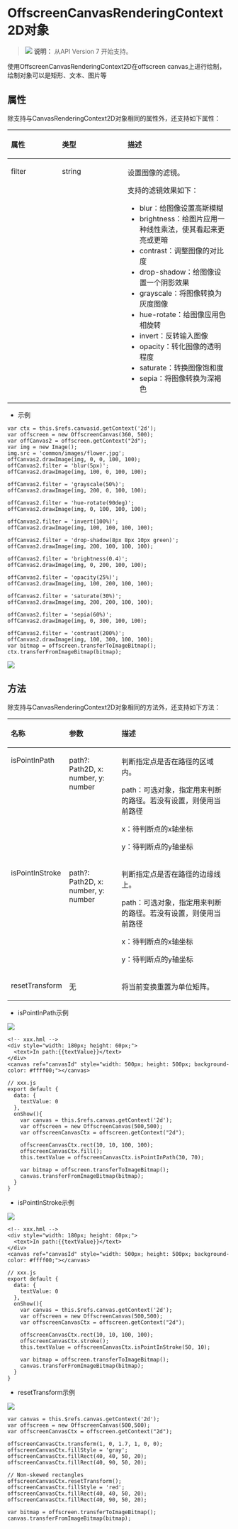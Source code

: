 # OffscreenCanvasRenderingContext2D对象<a name="ZH-CN_TOPIC_0000001180864495"></a>

>![](../../public_sys-resources/icon-note.gif) **说明：** 
>从API Version 7 开始支持。

使用OffscreenCanvasRenderingContext2D在offscreen canvas上进行绘制，绘制对象可以是矩形、文本、图片等

## 属性<a name="section661391987"></a>

除支持与CanvasRenderingContext2D对象相同的属性外，还支持如下属性：

<a name="table67211828124016"></a>
<table><thead align="left"><tr id="row108577289405"><th class="cellrowborder" valign="top" width="22.872287228722872%" id="mcps1.1.4.1.1"><p id="p385742814403"><a name="p385742814403"></a><a name="p385742814403"></a>属性</p>
</th>
<th class="cellrowborder" valign="top" width="29.352935293529352%" id="mcps1.1.4.1.2"><p id="p19857192816408"><a name="p19857192816408"></a><a name="p19857192816408"></a>类型</p>
</th>
<th class="cellrowborder" valign="top" width="47.774777477747776%" id="mcps1.1.4.1.3"><p id="p18573288402"><a name="p18573288402"></a><a name="p18573288402"></a>描述</p>
</th>
</tr>
</thead>
<tbody><tr id="row85971918336"><td class="cellrowborder" valign="top" width="22.872287228722872%" headers="mcps1.1.4.1.1 "><p id="p155980933313"><a name="p155980933313"></a><a name="p155980933313"></a>filter</p>
</td>
<td class="cellrowborder" valign="top" width="29.352935293529352%" headers="mcps1.1.4.1.2 "><p id="p735764418306"><a name="p735764418306"></a><a name="p735764418306"></a>string</p>
</td>
<td class="cellrowborder" valign="top" width="47.774777477747776%" headers="mcps1.1.4.1.3 "><p id="p1059819912335"><a name="p1059819912335"></a><a name="p1059819912335"></a>设置图像的滤镜。</p>
<p id="p4505204453214"><a name="p4505204453214"></a><a name="p4505204453214"></a>支持的滤镜效果如下：</p>
<a name="ul03421175334"></a><a name="ul03421175334"></a><ul id="ul03421175334"><li>blur：给图像设置高斯模糊</li><li>brightness：给图片应用一种线性乘法，使其看起来更亮或更暗</li><li>contrast：调整图像的对比度</li><li>drop-shadow：给图像设置一个阴影效果</li><li>grayscale：将图像转换为灰度图像</li><li>hue-rotate：给图像应用色相旋转</li><li>invert：反转输入图像</li><li>opacity：转化图像的透明程度</li><li>saturate：转换图像饱和度</li><li>sepia：将图像转换为深褐色</li></ul>
</td>
</tr>
</tbody>
</table>

-   示例

```
var ctx = this.$refs.canvasid.getContext('2d');
var offscreen = new OffscreenCanvas(360, 500);
var offCanvas2 = offscreen.getContext("2d");
var img = new Image();
img.src = 'common/images/flower.jpg';
offCanvas2.drawImage(img, 0, 0, 100, 100);
offCanvas2.filter = 'blur(5px)';
offCanvas2.drawImage(img, 100, 0, 100, 100);

offCanvas2.filter = 'grayscale(50%)';
offCanvas2.drawImage(img, 200, 0, 100, 100);

offCanvas2.filter = 'hue-rotate(90deg)';
offCanvas2.drawImage(img, 0, 100, 100, 100);

offCanvas2.filter = 'invert(100%)';
offCanvas2.drawImage(img, 100, 100, 100, 100);

offCanvas2.filter = 'drop-shadow(8px 8px 10px green)';
offCanvas2.drawImage(img, 200, 100, 100, 100);

offCanvas2.filter = 'brightness(0.4)';
offCanvas2.drawImage(img, 0, 200, 100, 100);

offCanvas2.filter = 'opacity(25%)';
offCanvas2.drawImage(img, 100, 200, 100, 100);

offCanvas2.filter = 'saturate(30%)';
offCanvas2.drawImage(img, 200, 200, 100, 100);

offCanvas2.filter = 'sepia(60%)';
offCanvas2.drawImage(img, 0, 300, 100, 100);

offCanvas2.filter = 'contrast(200%)';
offCanvas2.drawImage(img, 100, 300, 100, 100);
var bitmap = offscreen.transferToImageBitmap();
ctx.transferFromImageBitmap(bitmap);
```

![](figures/zh-cn_image_0000001152773860.png)

## 方法<a name="section47669296127"></a>

除支持与CanvasRenderingContext2D对象相同的方法外，还支持如下方法：

<a name="td0f869ce272e4d90b1c7df558ad7635e"></a>
<table><thead align="left"><tr id="rf11e90428c78465b9e3a0c3ec2222a3c"><th class="cellrowborder" valign="top" width="10.81%" id="mcps1.1.4.1.1"><p id="a11b4cb4edcf14b5584841b089cbea895"><a name="a11b4cb4edcf14b5584841b089cbea895"></a><a name="a11b4cb4edcf14b5584841b089cbea895"></a>名称</p>
</th>
<th class="cellrowborder" valign="top" width="26.19%" id="mcps1.1.4.1.2"><p id="ac56fe081db8a4ddca537c39d9abfcd33"><a name="ac56fe081db8a4ddca537c39d9abfcd33"></a><a name="ac56fe081db8a4ddca537c39d9abfcd33"></a>参数</p>
</th>
<th class="cellrowborder" valign="top" width="63%" id="mcps1.1.4.1.3"><p id="a05cdd2c741a54fe3a44575a5b2384be3"><a name="a05cdd2c741a54fe3a44575a5b2384be3"></a><a name="a05cdd2c741a54fe3a44575a5b2384be3"></a>描述</p>
</th>
</tr>
</thead>
<tbody><tr id="r960677f8f5e64d7f9b33b8a0ae0c824f"><td class="cellrowborder" valign="top" width="10.81%" headers="mcps1.1.4.1.1 "><p id="p931916913120"><a name="p931916913120"></a><a name="p931916913120"></a>isPointInPath</p>
<p id="p11907165844810"><a name="p11907165844810"></a><a name="p11907165844810"></a></p>
</td>
<td class="cellrowborder" valign="top" width="26.19%" headers="mcps1.1.4.1.2 "><p id="p13193144905014"><a name="p13193144905014"></a><a name="p13193144905014"></a>path?: Path2D, x: number, y: number</p>
</td>
<td class="cellrowborder" valign="top" width="63%" headers="mcps1.1.4.1.3 "><p id="p16545402518"><a name="p16545402518"></a><a name="p16545402518"></a>判断指定点是否在路径的区域内。</p>
<p id="p18921037165115"><a name="p18921037165115"></a><a name="p18921037165115"></a>path：可选对象，指定用来判断的路径。若没有设置，则使用当前路径</p>
<p id="p10885826185416"><a name="p10885826185416"></a><a name="p10885826185416"></a>x：待判断点的x轴坐标</p>
<p id="p17751133085419"><a name="p17751133085419"></a><a name="p17751133085419"></a>y：待判断点的y轴坐标</p>
</td>
</tr>
<tr id="row13364759185512"><td class="cellrowborder" valign="top" width="10.81%" headers="mcps1.1.4.1.1 "><p id="p5364145915552"><a name="p5364145915552"></a><a name="p5364145915552"></a>isPointInStroke</p>
</td>
<td class="cellrowborder" valign="top" width="26.19%" headers="mcps1.1.4.1.2 "><p id="p162714244571"><a name="p162714244571"></a><a name="p162714244571"></a>path?: Path2D, x: number, y: number</p>
</td>
<td class="cellrowborder" valign="top" width="63%" headers="mcps1.1.4.1.3 "><p id="p1336455955512"><a name="p1336455955512"></a><a name="p1336455955512"></a>判断指定点是否在路径的边缘线上。</p>
<p id="p1362284019185"><a name="p1362284019185"></a><a name="p1362284019185"></a>path：可选对象，指定用来判断的路径。若没有设置，则使用当前路径</p>
<p id="p1262224011185"><a name="p1262224011185"></a><a name="p1262224011185"></a>x：待判断点的x轴坐标</p>
<p id="p66220409182"><a name="p66220409182"></a><a name="p66220409182"></a>y：待判断点的y轴坐标</p>
</td>
</tr>
<tr id="row477613917194"><td class="cellrowborder" valign="top" width="10.81%" headers="mcps1.1.4.1.1 "><p id="p107779911916"><a name="p107779911916"></a><a name="p107779911916"></a>resetTransform</p>
</td>
<td class="cellrowborder" valign="top" width="26.19%" headers="mcps1.1.4.1.2 "><p id="p107771192192"><a name="p107771192192"></a><a name="p107771192192"></a>无</p>
</td>
<td class="cellrowborder" valign="top" width="63%" headers="mcps1.1.4.1.3 "><p id="p277714913197"><a name="p277714913197"></a><a name="p277714913197"></a>将当前变换重置为单位矩阵。</p>
</td>
</tr>
</tbody>
</table>

-   isPointInPath示例

![](figures/zh-cn_image_0000001181449919.png)

```
<!-- xxx.hml -->
<div style="width: 180px; height: 60px;">
  <text>In path:{{textValue}}</text>
</div>
<canvas ref="canvasId" style="width: 500px; height: 500px; background-color: #ffff00;"></canvas>
```

```
// xxx.js
export default {
  data: {
    textValue: 0
  },
  onShow(){
    var canvas = this.$refs.canvas.getContext('2d');
    var offscreen = new OffscreenCanvas(500,500);
    var offscreenCanvasCtx = offscreen.getContext("2d");

    offscreenCanvasCtx.rect(10, 10, 100, 100);
    offscreenCanvasCtx.fill();
    this.textValue = offscreenCanvasCtx.isPointInPath(30, 70);

    var bitmap = offscreen.transferToImageBitmap();
    canvas.transferFromImageBitmap(bitmap);
  }
}
```

-   isPointInStroke示例

![](figures/zh-cn_image_0000001181458721.png)

```
<!-- xxx.hml -->
<div style="width: 180px; height: 60px;">
  <text>In path:{{textValue}}</text>
</div>
<canvas ref="canvasId" style="width: 500px; height: 500px; background-color: #ffff00;"></canvas>
```

```
// xxx.js
export default {
  data: {
    textValue: 0
  },
  onShow(){
    var canvas = this.$refs.canvas.getContext('2d');
    var offscreen = new OffscreenCanvas(500,500);
    var offscreenCanvasCtx = offscreen.getContext("2d");

    offscreenCanvasCtx.rect(10, 10, 100, 100);
    offscreenCanvasCtx.stroke();
    this.textValue = offscreenCanvasCtx.isPointInStroke(50, 10);

    var bitmap = offscreen.transferToImageBitmap();
    canvas.transferFromImageBitmap(bitmap);
  }
}
```

-   resetTransform示例

![](figures/zh-cn_image_0000001135171488.png)

```
var canvas = this.$refs.canvas.getContext('2d');
var offscreen = new OffscreenCanvas(500,500);
var offscreenCanvasCtx = offscreen.getContext("2d");

offscreenCanvasCtx.transform(1, 0, 1.7, 1, 0, 0);
offscreenCanvasCtx.fillStyle = 'gray';
offscreenCanvasCtx.fillRect(40, 40, 50, 20);
offscreenCanvasCtx.fillRect(40, 90, 50, 20);

// Non-skewed rectangles
offscreenCanvasCtx.resetTransform();
offscreenCanvasCtx.fillStyle = 'red';
offscreenCanvasCtx.fillRect(40, 40, 50, 20);
offscreenCanvasCtx.fillRect(40, 90, 50, 20);

var bitmap = offscreen.transferToImageBitmap();
canvas.transferFromImageBitmap(bitmap);
```

